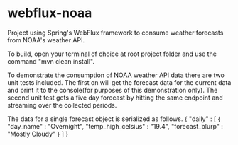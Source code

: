 # webflux-noaa
Project using Spring's WebFlux framework to consume weather forecasts from NOAA's weather API.

To build, open your terminal of choice at root project folder and use the command "mvn clean install".

To demonstrate the consumption of NOAA weather API data there are two unit tests included. The first on will get the forecast data for the current data and print it to the console(for purposes of this demonstration only). The second unit test gets a five day forecast by hitting the same endpoint and streaming over the collected periods.

The data for a single forecast object is serialized as follows.
{
  "daily" : [ {
    "day_name" : "Overnight",
    "temp_high_celsius" : "19.4",
    "forecast_blurp" : "Mostly Cloudy"
  } ]
}